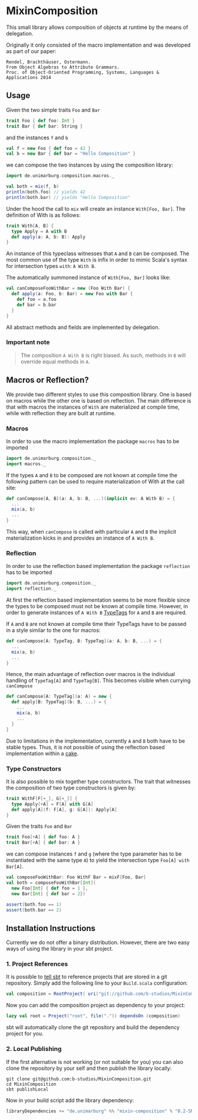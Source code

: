 MixinComposition
===============
This small library allows composition of objects at runtime by the means of
delegation.

Originally it only consisted of the macro implementation and was developed as part of our paper:

    Rendel, Brachthäuser, Ostermann.
    From Object Algebras to Attribute Grammars.
    Proc. of Object-Oriented Programming, Systems, Languages & Applications 2014


Usage
-----
Given the two simple traits `Foo` and `Bar`

~~~scala
trait Foo { def foo: Int }
trait Bar { def bar: String }
~~~

and the instances `f` and `b`

~~~scala
val f = new Foo { def foo = 42 }
val b = new Bar { def bar = "Hello Composition" }
~~~

we can compose the two instances by using the composition library:

~~~scala
import de.unimarburg.composition.macros._

val both = mix(f, b)
println(both.foo) // yields 42
println(both.bar) // yields "Hello Composition"
~~~

Under the hood the call to `mix` will create an instance `With[Foo, Bar]`. The
definition of With is as follows:

~~~scala
trait With[A, B] {
  type Apply = A with B
  def apply(a: A, b: B): Apply
}
~~~

An instance of this typeclass witnesses that `A` and `B` can be composed. The most common use of the type `With` is infix in order to mimic Scala's syntax for intersection types `with`: `A With B`.

The automatically summoned instance of `With[Foo, Bar]` looks like:

~~~scala
val canComposeFooWithBar = new (Foo With Bar) {
  def apply(a: Foo, b: Bar) = new Foo with Bar {
    def foo = a.foo
    def bar = b.bar
  }
}
~~~

All abstract methods and fields are implemented by delegation.

### Important note

> The composition `A With B` is right biased. As such, methods in `B` will
> override equal methods in `A`.


Macros or Reflection?
---------------------
We provide two different styles to use this composition library. One is based
on macros while the other one is based on reflection. The main difference is
that with macros the instances of `With` are materialized at compile time, while
with reflection they are built at runtime.

### Macros
In order to use the macro implementation the package `macros` has to be imported

~~~scala
import de.unimarburg.composition._
import macros._
~~~

If the types `A` and `B` to be composed are not known at compile time the following pattern can be used to require materialization of With at the call site:

~~~scala
def canCompose[A, B](a: A, b: B, ...)(implicit ev: A With B) = {
  ...
  mix(a, b)
  ...
}
~~~

This way, when `canCompose` is called with particular `A` and `B` the implicit materialization kicks in and provides an instance of `A With B`.


### Reflection
In order to use the reflection based implementation the package `reflection` has to be imported

~~~scala
import de.unimarburg.composition._
import reflection._
~~~

At first the reflection based implementation seems to be more flexible since the types to be composed must not be known at compile time. However, in order to generate instances of `A With B` [TypeTags](http://docs.scala-lang.org/overviews/reflection/typetags-manifests.html) for `A` and `B` are required.

If `A` and `B` are not known at compile time their TypeTags have to be passed in a style similar to the one for macros:

~~~scala
def canCompose[A: TypeTag, B: TypeTag](a: A, b: B, ...) = {
  ...
  mix(a, b)
  ...
}
~~~

Hence, the main advantage of reflection over macros is the individual handling
of `TypeTag[A]` and `TypeTag[B]`. This becomes visible when currying `canCompose`

~~~scala
def canCompose[A: TypeTag](a: A) = new {
  def apply[B: TypeTag](b: B, ...) = {
    ...
    mix(a, b)
    ...
  }
}
~~~

Due to limitations in the implementation, currently `A` and `B` both have to
be stable types. Thus, it is not possible of using the reflection based
implementation within a [cake](http://jonasboner.com/2008/10/06/real-world-scala-dependency-injection-di/).

### Type Constructors
It is also possible to mix together type constructors. The trait that witnesses the composition of two type constructors is given by:

~~~scala
trait WithF[F[+_], G[+_]] {
  type Apply[+A] = F[A] with G[A]
  def apply[A](f: F[A], g: G[A]): Apply[A]
}
~~~

Given the traits `Foo` and `Bar`

~~~scala
trait Foo[+A] { def foo: A }
trait Bar[+A] { def bar: A }
~~~

we can compose instances `f` and `g` (where the type parameter has to be instantiated with the same type `A`) to yield the intersection type `Foo[A] with Bar[A]`.

~~~scala
val composeFooWithBar: Foo WithF Bar = mixF[Foo, Bar]
val both = composeFooWithBar[Int](
  new Foo[Int] { def foo = 1 },
  new Bar[Int] { def bar = 2})

assert(both.foo == 1)
assert(both.bar == 2)
~~~

Installation Instructions
-------------------------
Currently we do not offer a binary distribution. However, there are two easy ways of using the library in your sbt project.

### 1. Project References
It is possible to [tell sbt](https://github.com/harrah/xsbt/wiki/Full-Configuration) to reference projects that are stored in a git repository. Simply add the following line to your `Build.scala` configuration:

~~~scala
val composition = RootProject( uri("git://github.com/b-studios/MixinComposition.git") )
~~~

Now you can add the composition project as dependency to your project:

~~~scala
lazy val root = Project("root", file(".")) dependsOn (composition)
~~~

sbt will automatically clone the git repository and build the dependency project for you.

### 2. Local Publishing
If the first alternative is not working (or not suitable for you) you can also
clone the repository by your self and then publish the library locally:

~~~
git clone git@github.com:b-studios/MixinComposition.git
cd MixinComposition
sbt publishLocal
~~~

Now in your build script add the library dependency:

~~~scala
libraryDependencies += "de.unimarburg" %% "mixin-composition" % "0.2-SNAPSHOT"
~~~